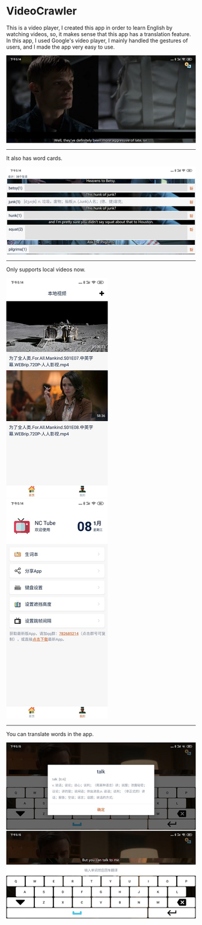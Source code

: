 # VideoCrawler
This is a video player, I created this app in order to learn English by watching videos, so, it makes sense that this app has a translation feature. In this app, I used Google's video player, I mainly handled the gestures of users, and I made the app very easy to use.

![ss](https://github.com/warriorWorld/VideoCrawler/blob/master/app/screenshot/video.jpg) 

***
It also has word cards.

![ss](https://github.com/warriorWorld/VideoCrawler/blob/master/app/screenshot/words.jpg) 

***
Only supports local videos now.

![ss](https://github.com/warriorWorld/VideoCrawler/blob/master/app/screenshot/main.jpg)  ![ss](https://github.com/warriorWorld/VideoCrawler/blob/master/app/screenshot/user.jpg) 

***
You can translate words in the app.

![ss](https://github.com/warriorWorld/VideoCrawler/blob/master/app/screenshot/translate.jpg)  ![ss](https://github.com/warriorWorld/VideoCrawler/blob/master/app/screenshot/translate1.jpg) 
